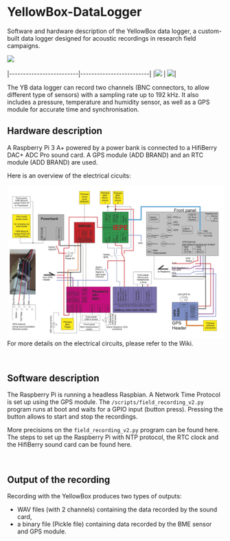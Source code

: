 # YellowBox-DataLogger

Software and hardware description of the YellowBox data logger, a custom-built data logger designed for acoustic recordings in research field campaigns.

![](https://github.com/theomouyen/YellowBox-DataLogger/blob/main/figures/YB_pic_1.png?raw=true)


|-------------------------|-------------------------|
|![](https://github.com/theomouyen/YellowBox-DataLogger/blob/main/figures/YB_pic_3.png?raw=true)  |  ![](https://github.com/theomouyen/YellowBox-DataLogger/blob/main/figures/YB_pic_4.png?raw=true)|


The YB data logger can record two channels (BNC connectors, to allow different type of sensors) with a sampling rate up to 192 kHz. It also includes a pressure, temperature and humidity sensor, as well as a GPS module for accurate time and synchronisation.

## Hardware description

A Raspberry Pi 3 A+ powered by a power bank is connected to a HifiBerry DAC+ ADC Pro sound card. A GPS module (ADD BRAND) and an RTC module (ADD BRAND) are used. 

Here is an overview of the electrical cicuits:

![](https://github.com/theomouyen/YellowBox-DataLogger/blob/main/figures/OverviewEnglish.png?raw=true)
For more details on the electrical circuits, please refer to the Wiki.


<br />

## Software description

The Raspberry Pi is running a headless Raspbian. A Network Time Protocol is set up using the GPS module. The `/scripts/field_recording_v2.py` program runs at boot and waits for a GPIO input (button press). Pressing the button allows to start and stop the recordings.

More precisions on the `field_recording_v2.py` program can be found here. The steps to set up the Raspberry Pi with NTP protocol, the RTC clock and the HifiBerry sound card can be found here.


<br />

## Output of the recording

Recording with the YellowBox produces two types of outputs:

- WAV files (with 2 channels) containing the data recorded by the sound card,
- a binary file (Pickle file) containing data recorded by the BME sensor and GPS module.







